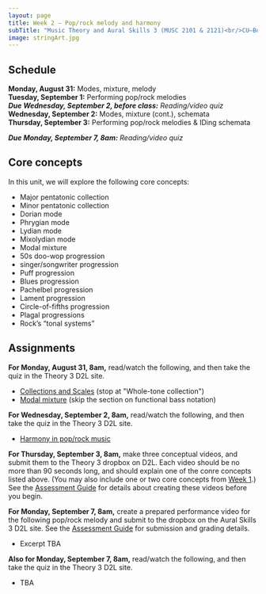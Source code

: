 ```yaml
---
layout: page
title: Week 2 – Pop/rock melody and harmony
subTitle: "Music Theory and Aural Skills 3 (MUSC 2101 & 2121)<br/>CU–Boulder, Fall 2015<br/>Kris Shaffer, Ph.D. – coordinator"
image: stringArt.jpg
---
```


## Schedule

**Monday, August 31:** Modes, mixture, melody  
**Tuesday, September 1:** Performing pop/rock melodies  
***Due Wednesday, September 2, before class:*** *Reading/video quiz*  
**Wednesday, September 2:** Modes, mixture (cont.), schemata  
**Thursday, September 3:** Performing pop/rock melodies & IDing schemata

***Due Monday, September 7, 8am:*** *Reading/video quiz*

## Core concepts

In this unit, we will explore the following core concepts:

- Major pentatonic collection  
- Minor pentatonic collection  
- Dorian mode  
- Phrygian mode  
- Lydian mode  
- Mixolydian mode  
- Modal mixture  
- 50s doo-wop progression  
- singer/songwriter progression  
- Puff progression  
- Blues progression  
- Pachelbel progression  
- Lament progression  
- Circle-of-fifths progression  
- Plagal progressions  
- Rock’s “tonal systems”  


## Assignments

**For Monday, August 31, 8am,** read/watch the following, and then take the quiz in the Theory 3 D2L site.

- [Collections and Scales](http://openmusictheory.com/scales2.html) (stop at "Whole-tone collection")  
- [Modal mixture](http://openmusictheory.com/modalMixture.html) (skip the section on functional bass notation)  

**For Wednesday, September 2, 8am,** read/watch the following, and then take the quiz in the Theory 3 D2L site.

- [Harmony in pop/rock music](http://openmusictheory.com/popRockHarmony.html)  

**For Thursday, September 3, 8am,** make three conceptual videos, and submit them to the Theory 3 dropbox on D2L. Each video should be no more than 90 seconds long, and should explain one of the conre concepts listed above. (You may also include one or two core concepts from [Week 1](/week1/).) See the [Assessment Guide](/assessments/) for details about creating these videos before you begin.

**For Monday, September 7, 8am,** create a prepared performance video for the following pop/rock melody and submit to the dropbox on the Aural Skills 3 D2L site. See the [Assessment Guide](/assessments/) for submission and grading details.

- Excerpt TBA

**Also for Monday, September 7, 8am,** read/watch the following, and then take the quiz in the Theory 3 D2L site.

- TBA